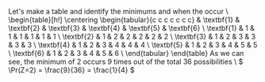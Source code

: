 Let's make a table and identify the minimums and when the occur \\
\begin{table}[h!]
\centering
\begin{tabular}{c c c c c c c}
& \textbf{1} & \textbf{2} & \textbf{3} & \textbf{4} & \textbf{5} & \textbf{6} \\
\textbf{1} & 1 & 1 & 1 & 1 & 1 & 1 \\
\textbf{2} & 1 & 2 & 2 & 2 & 2 & 2 \\
\textbf{3} & 1 & 2 & 3 & 3 & 3 & 3 \\
\textbf{4} & 1 & 2 & 3 & 4 & 4 & 4 \\
\textbf{5} & 1 & 2 & 3 & 4 & 5 & 5 \\
\textbf{6} & 1 & 2 & 3 & 4 & 5 & 6 \\
\end{tabular}
\end{table}
As we can see, the minimum of 2 occurs 9 times out of the total 36 possibilities \\
$ \Pr(Z=2) = \frac{9}{36} = \frac{1}{4} $
